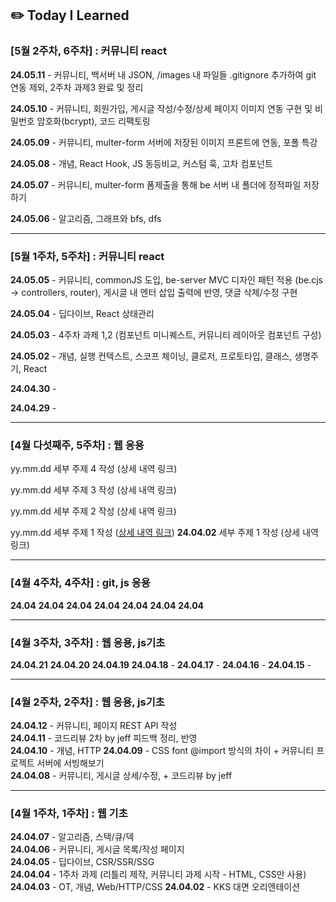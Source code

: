 ## ✏️ Today I Learned

### [5월 2주차, 6주차] : 커뮤니티 react

**24.05.11** - 커뮤니티, 백서버 내 JSON, /images 내 파일들 .gitignore 추가하여 git 연동 제외, 2주차 과제3 완료 및 정리

**24.05.10** - 커뮤니티, 회원가입, 게시글 작성/수정/상세 페이지 이미지 연동 구현 및 비밀번호 암호화(bcrypt), 코드 리팩토링

**24.05.09** - 커뮤니티, multer-form 서버에 저장된 이미지 프론트에 연동, 포폴 특강

**24.05.08** - 개념, React Hook, JS 동등비교, 커스텀 훅, 고차 컴포넌트

**24.05.07** - 커뮤니티, multer-form 폼제출을 통해 be 서버 내 폴더에 정적파일 저장하기

**24.05.06** - 알고리즘, 그래프와 bfs, dfs

---

### [5월 1주차, 5주차] : 커뮤니티 react

**24.05.05** - 커뮤니티, commonJS 도입, be-server MVC 디자인 패턴 적용 (be.cjs → controllers, router), 게시글 내 엔터 삽입 출력에 반영, 댓글 삭제/수정 구현

**24.05.04** - 딥다이브, React 상태관리

**24.05.03** - 4주차 과제 1,2 (컴포넌트 미니퀘스트, 커뮤니티 레이아웃 컴포넌트 구성)

**24.05.02** - 개념, 실행 컨텍스트, 스코프 체이닝, 클로저, 프로토타입, 클래스, 생명주기, React

**24.04.30** -

**24.04.29** -

---

### [4월 다섯째주, 5주차] : 웹 응용

yy.mm.dd 세부 주제 4 작성 (상세 내역 링크)

yy.mm.dd 세부 주제 3 작성 (상세 내역 링크)

yy.mm.dd 세부 주제 2 작성 (상세 내역 링크)

yy.mm.dd 세부 주제 1 작성 ([상세 내역 링크](https://github.com/kakao-cloud-edu-5/til-template/blob/main/Jan/yyyy-mm-dd))
**24.04.02** 세부 주제 1 작성 (상세 내역 링크)

---

### [4월 4주차, 4주차] : git, js 응용

**24.04**
**24.04**
**24.04**
**24.04**
**24.04**
**24.04**
**24.04**

---

### [4월 3주차, 3주차] : 웹 응용, js기초

**24.04.21**
**24.04.20**
**24.04.19**
**24.04.18** -
**24.04.17** -
**24.04.16** -
**24.04.15** -

---

### [4월 2주차, 2주차] : 웹 응용, js기초

**24.04.12** - 커뮤니티, 페이지 REST API 작성  
**24.04.11** - 코드리뷰 2차 by jeff 피드백 정리, 반영  
**24.04.10** - 개념, HTTP
**24.04.09** - CSS font @import 방식의 차이 + 커뮤니티 프로젝트 서버에 서빙해보기  
**24.04.08** - 커뮤니티, 게시글 상세/수정, + 코드리뷰 by jeff

---

### [4월 1주차, 1주차] : 웹 기초

**24.04.07** - 알고리즘, 스택/큐/덱  
**24.04.06** - 커뮤니티, 게시글 목록/작성 페이지  
**24.04.05** - 딥다이브, CSR/SSR/SSG  
**24.04.04** - 1주차 과제 (리틀리 제작, 커뮤니티 과제 시작 - HTML, CSS만 사용)  
**24.04.03** - OT, 개념, Web/HTTP/CSS
**24.04.02** - KKS 대면 오리엔테이션
